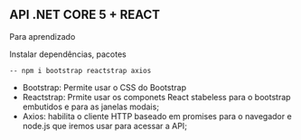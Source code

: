 ## API  .NET CORE 5 + REACT 
Para aprendizado 

Instalar dependências, pacotes

    -- npm i bootstrap reactstrap axios

- Bootstrap: Permite usar o CSS do Bootstrap
- Reactstrap: Prmite usar os componets React stabeless para o bootstrap embutidos e para as janelas modais;
- Axios: habilita o cliente HTTP baseado em promises para o navegador e node.js que iremos usar para acessar a API;
